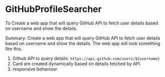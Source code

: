 # GitHubProfileSearcher
To Create a web app that will query GitHub API to fetch user details based on username and show the details. 


Summary:
Create a web app that will query GitHub API to fetch user details based on username and show the details. The web app will look something like this. 
 
1. 	Github API to query details: `https://api.github.com/users/${username}`
2. 	Card are created dynamically based on details fetched by API.
3.  responsive behaviour 


